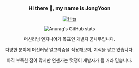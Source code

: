 

<div align=center>

### Hi there 👋, my name is JongYoon

[![Hits](https://hits.seeyoufarm.com/api/count/incr/badge.svg?url=https://github.com/JJongyn)](https://hits.seeyoufarm.com) 

</div>

<div align=center>

![Anurag's GitHub stats](https://github-readme-stats.vercel.app/api?username=jjongyn&show_icons=true)


머신러닝 엔지니어가 목표인 개발자 꿈나무입니다. 

다양한 분야에 머신러닝 알고리즘을 적용해보며, 지식을 쌓고 있습니다.

아직 부족한 점이 많지만 언젠가는 멋쟁이 개발자가 될 거라 믿습니다.

&#160;
&#160;


</div>
<!-- 💻 About me,  [ Click it!]( https://jjongyn.notion.site/64ba38879686429ba78de120b1b25ebb ) -->
